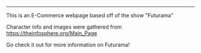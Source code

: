 **************************************************************

This is an E-Commerce webpage based off of the show "Futurama"


Character info and images were gathered from https://theinfosphere.org/Main_Page

Go check it out for more information on Futurama!
